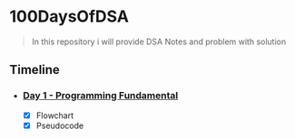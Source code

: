 # 100DaysOfDSA
> In this repository i will provide DSA Notes and problem  with solution
## Timeline
- ### [Day 1 -  Programming Fundamental](https://github.com/pawanbhayde/100DaysOfDSA/tree/main/Day%201%20-%20Programming%20Fundamental)
    - [x] Flowchart
    - [x] Pseudocode
